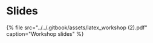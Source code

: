 # Slides

{% file src="../../.gitbook/assets/latex\_workshop \(2\).pdf" caption="Workshop slides" %}

